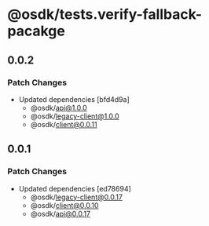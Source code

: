 # @osdk/tests.verify-fallback-pacakge

## 0.0.2

### Patch Changes

- Updated dependencies [bfd4d9a]
  - @osdk/api@1.0.0
  - @osdk/legacy-client@1.0.0
  - @osdk/client@0.0.11

## 0.0.1

### Patch Changes

- Updated dependencies [ed78694]
  - @osdk/legacy-client@0.0.17
  - @osdk/client@0.0.10
  - @osdk/api@0.0.17
